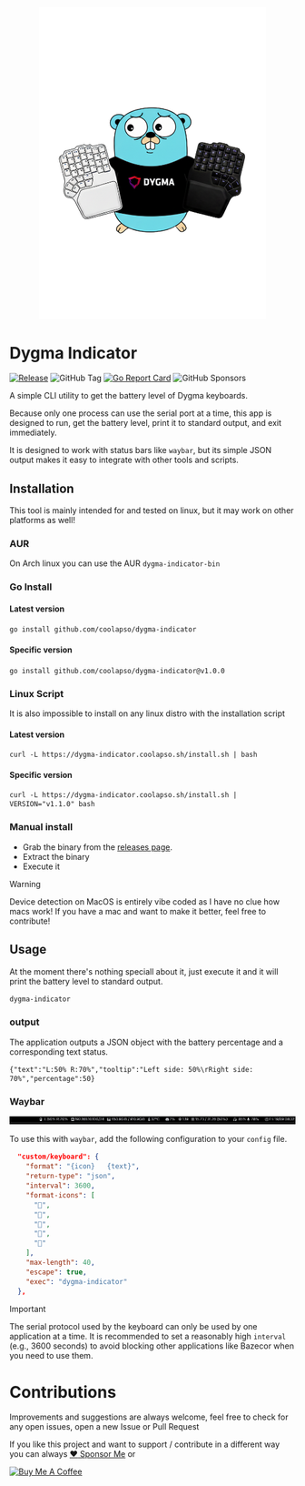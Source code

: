 <p align="center">
  <img src="https://github.com/coolapso/dygma-indicator/blob/main/img/Logo.png" width="400" >
</p>

# Dygma Indicator

[![Release](https://github.com/coolapso/dygma-indicator/actions/workflows/release.yaml/badge.svg?branch=main)](https://github.com/coolapso/dygma-indicator/actions/workflows/release.yaml)
![GitHub Tag](https://img.shields.io/github/v/tag/coolapso/dygma-indicator?logo=semver&label=semver&labelColor=gray&color=green)
[![Go Report Card](https://goreportcard.com/badge/github.com/coolapso/dygma-indicator)](https://goreportcard.com/report/github.com/coolapso/dygma-indicator)
![GitHub Sponsors](https://img.shields.io/github/sponsors/coolapso?style=flat&logo=githubsponsors)

A simple CLI utility to get the battery level of Dygma keyboards.

Because only one process can use the serial port at a time, this app is designed to run, get the battery level, print it to standard output, and exit immediately.

It is designed to work with status bars like `waybar`, but its simple JSON output makes it easy to integrate with other tools and scripts.

## Installation

This tool is mainly intended for and tested on linux, but it may work on other platforms as well!

### AUR

On Arch linux you can use the AUR `dygma-indicator-bin`

### Go Install

#### Latest version

`go install github.com/coolapso/dygma-indicator`

#### Specific version

`go install github.com/coolapso/dygma-indicator@v1.0.0`

### Linux Script

It is also impossible to install on any linux distro with the installation script

#### Latest version

```
curl -L https://dygma-indicator.coolapso.sh/install.sh | bash
```

#### Specific version

```
curl -L https://dygma-indicator.coolapso.sh/install.sh | VERSION="v1.1.0" bash
```

### Manual install

* Grab the binary from the [releases page](https://github.com/coolapso/dygma-indicator/releases).
* Extract the binary
* Execute it

> [!WARNING]
> Device detection on MacOS is entirely vibe coded as I have no clue how macs work! If you have a mac and want to make it better, feel free to contribute!

## Usage

At the moment there's nothing speciall about it, just execute it and it will print the battery level to standard output.

```bash
dygma-indicator
```

### output


The application outputs a JSON object with the battery percentage and a corresponding text status.

```jsom
{"text":"L:50% R:70%","tooltip":"Left side: 50%\rRight side: 70%","percentage":50}
```

### Waybar

<p align="center">
  <img src="https://github.com/coolapso/dygma-indicator/blob/main/img/waybar.jpg">
</p>

To use this with `waybar`, add the following configuration to your `config` file.

```json
  "custom/keyboard": {
    "format": "{icon}   {text}",
    "return-type": "json",
    "interval": 3600,
    "format-icons": [
      "󰂃",
      "󰁻",
      "󰁾",
      "󰂀",
      "󰁹"
    ],
    "max-length": 40,
    "escape": true,
    "exec": "dygma-indicator"
  },
```

> [!IMPORTANT]
> The serial protocol used by the keyboard can only be used by one application at a time. It is recommended to set a reasonably high `interval` (e.g., 3600 seconds) to avoid blocking other applications like Bazecor when you need to use them.

# Contributions

Improvements and suggestions are always welcome, feel free to check for any open issues, open a new Issue or Pull Request

If you like this project and want to support / contribute in a different way you can always [:heart: Sponsor Me](https://github.com/sponsors/coolapso) or

<a href="https://www.buymeacoffee.com/coolapso" target="_blank">
  <img src="https://cdn.buymeacoffee.com/buttons/default-yellow.png" alt="Buy Me A Coffee" style="height: 51px !important;width: 217px !important;" />
</a>
